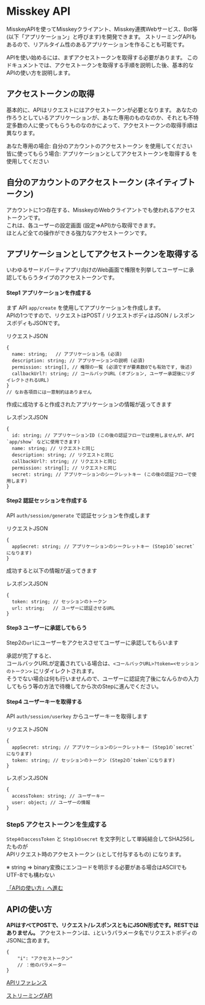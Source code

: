 # Misskey API

MisskeyAPIを使ってMisskeyクライアント、Misskey連携Webサービス、Bot等(以下「アプリケーション」と呼びます)を開発できます。
ストリーミングAPIもあるので、リアルタイム性のあるアプリケーションを作ることも可能です。

APIを使い始めるには、まずアクセストークンを取得する必要があります。
このドキュメントでは、アクセストークンを取得する手順を説明した後、基本的なAPIの使い方を説明します。

## アクセストークンの取得
基本的に、APIはリクエストにはアクセストークンが必要となります。
あなたの作ろうとしているアプリケーションが、あなた専用のものなのか、それとも不特定多数の人に使ってもらうものなのかによって、アクセストークンの取得手順は異なります。

あなた専用の場合: 自分のアカウントのアクセストークン を使用してください  
皆に使ってもらう場合: アプリケーションとしてアクセストークンを取得する を使用してください

## 自分のアカウントのアクセストークン (ネイティブトークン)

アカウントに1つ存在する、MisskeyのWebクライアントでも使われるアクセストークンです。  
これは、各ユーザーの設定画面 (設定=>API)から取得できます。  
ほとんど全ての操作ができる強力なアクセストークンです。

## アプリケーションとしてアクセストークンを取得する

いわゆるサードパーティアプリ向けのWeb画面で権限を列挙してユーザーに承認してもらうタイプのアクセストークンです。

#### Step1 アプリケーションを作成する

まず API `app/create` を使用してアプリケーションを作成します。  
APIの1つですので、リクエストはPOST / リクエストボディはJSON / レスポンスボディもJSONです。

リクエストJSON
```json5
{
  name: string;   // アプリケーション名 (必須)
  description: string; // アプリケーションの説明 (必須)
  permission: string[], // 権限の一覧 (必須ですが要素数0でも有効です, 後述)
  callbackUrl?: string; // コールバックURL (オプション, ユーザー承認後にリダイレクトされるURL)
}
// なお各項目には一意制約はありません
```

作成に成功すると作成されたアプリケーションの情報が返ってきます

レスポンスJSON
```json5
{
  id: string; // アプリケーションID (この後の認証フローでは使用しませんが、API `app/show` などに使用できます)
  name: string; // リクエストと同じ
  description: string; // リクエストと同じ
  callbackUrl?: string; // リクエストと同じ
  permission: string[]; // リクエストと同じ
  secret: string; // アプリケーションのシークレットキー (この後の認証フローで使用します)
}
```

#### Step2 認証セッションを作成する

API `auth/session/generate` で認証セッションを作成します

リクエストJSON
```json5
{
  appSecret: string; // アプリケーションのシークレットキー (Step1の`secret`になります)
}
```

成功すると以下の情報が返ってきます

レスポンスJSON
```json5
{
  token: string; // セッションのトークン
  url: string;   // ユーザーに認証させるURL
}
```

#### Step3 ユーザーに承認してもらう

Step2の`url`にユーザーをアクセスさせてユーザーに承認してもらいます

承認が完了すると、  
コールバックURLが定義されている場合は、`<コールバックURL>?token=<セッションのトークン>` にリダイレクトされます。  
そうでない場合は何も行いませんので、ユーザーに認証完了後になんらかの入力してもらう等の方法で待機してから次のStepに進んでください。

#### Step4 ユーザーキーを取得する

API `auth/session/userkey` からユーザーキーを取得します

リクエストJSON
```json5
{
  appSecret: string; // アプリケーションのシークレットキー (Step1の`secret`になります)
  token: string; // セッションのトークン (Step2の`token`になります)
}
```

レスポンスJSON
```json5
{
  accessToken: string; // ユーザーキー
  user: object; // ユーザーの情報
}
```

### Step5 アクセストークンを生成する

`Step4のaccessToken` と `Step1のsecret` を文字列として単純結合してSHA256したものが  
APIリクエスト時のアクセストークン (`i`として付与するもの) になります。

※ string => binary変換にエンコードを明示する必要がある場合はASCIIでもUTF-8でも構わない

[「APIの使い方」へ進む](#APIの使い方)

## APIの使い方

**APIはすべてPOSTで、リクエスト/レスポンスともにJSON形式です。RESTではありません。**
アクセストークンは、`i`というパラメータ名でリクエストボディのJSONに含めます。
```json5
{
	"i": "アクセストークン"
	// ：他のパラメーター
}
```

[APIリファレンス](/api-doc)

[ストリーミングAPI](./stream)
